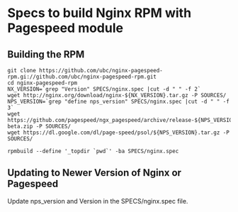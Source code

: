Specs to build Nginx RPM with Pagespeed module
==============================================

Building the RPM
----------------

    git clone https://github.com/ubc/nginx-pagespeed-rpm.gi://github.com/ubc/nginx-pagespeed-rpm.git
    cd nginx-pagespeed-rpm
    NX_VERSION=`grep "Version" SPECS/nginx.spec |cut -d " " -f 2`
    wget http://nginx.org/download/nginx-${NX_VERSION}.tar.gz -P SOURCES/
    NPS_VERSION=`grep "define nps_version" SPECS/nginx.spec |cut -d " " -f 3`
    wget https://github.com/pagespeed/ngx_pagespeed/archive/release-${NPS_VERSION}-beta.zip -P SOURCES/
    wget https://dl.google.com/dl/page-speed/psol/${NPS_VERSION}.tar.gz -P SOURCES/

    rpmbuild --define '_topdir `pwd`' -ba SPECS/nginx.spec


Updating to Newer Version of Nginx or Pagespeed
-----------------------------------------------

Update nps_version and Version in the SPECS/nginx.spec file.
